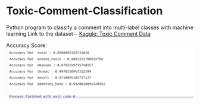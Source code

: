 # Toxic-Comment-Classification
Python program to classify a comment into multi-label classes with machine learning
Link to the dataset-- [Kaggle: Toxic Comment Data](https://www.kaggle.com/c/jigsaw-toxic-comment-classification-challenge/data)

Accuracy Score:
![](toxicResult.PNG)
